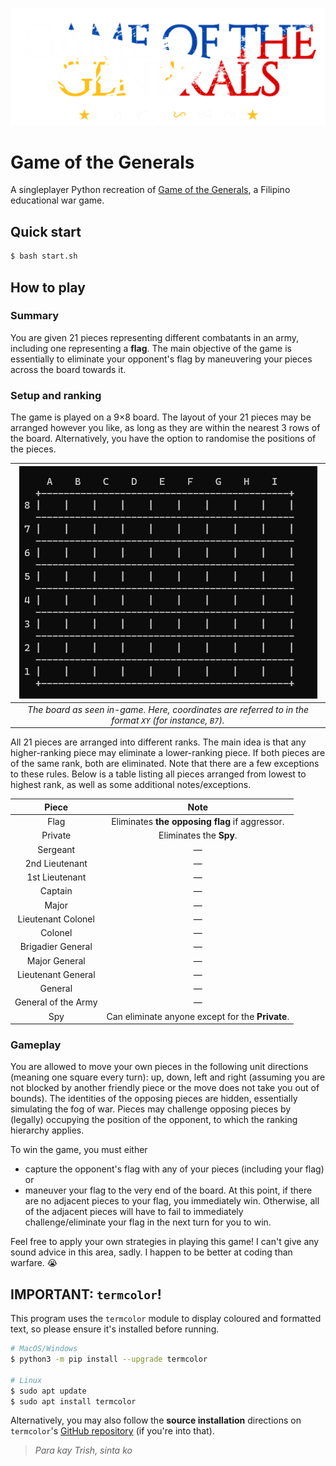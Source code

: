 ![](resources/logo.png)

# Game of the Generals
A singleplayer Python recreation of [Game of the Generals](https://en.wikipedia.org/wiki/Game_of_the_Generals), a Filipino educational war game.

## Quick start

```bash
$ bash start.sh
```

## How to play

### Summary
You are given 21 pieces representing different combatants in an army, including one representing a **flag**. The main objective of the game is essentially to eliminate your opponent's flag by maneuvering your pieces across the board towards it.

### Setup and ranking

The game is played on a 9×8 board. The layout of your 21 pieces may be arranged however you like, as long as they are within the nearest 3 rows of the board. Alternatively, you have the option to randomise the positions of the pieces.

|![](resources/board.png)                                                                               |
|:-----------------------------------------------------------------------------------------------------:|
|*The board as seen in-game. Here, coordinates are referred to in the format `XY` (for instance, `B7`).*|

All 21 pieces are arranged into different ranks. The main idea is that any higher-ranking piece may eliminate a lower-ranking piece. If both pieces are of the same rank, both are eliminated. Note that there are a few exceptions to these rules. Below is a table listing all pieces arranged from lowest to highest rank, as well as some additional notes/exceptions.

|Piece              |Note                                            |
|:-----------------:|:----------------------------------------------:|
|Flag               |Eliminates **the opposing flag** if aggressor.  |
|Private            |Eliminates the **Spy**.                         |
|Sergeant           |—                                               |
|2nd Lieutenant     |—                                               |
|1st Lieutenant     |—                                               |
|Captain            |—                                               |
|Major              |—                                               |
|Lieutenant Colonel |—                                               |
|Colonel            |—                                               |
|Brigadier General  |—                                               |
|Major General      |—                                               |
|Lieutenant General |—                                               |
|General            |—                                               |
|General of the Army|—                                               |
|Spy                |Can eliminate anyone except for the **Private**.|

### Gameplay

You are allowed to move your own pieces in the following unit directions (meaning one square every turn): up, down, left and right (assuming you are not blocked by another friendly piece or the move does not take you out of bounds). The identities of the opposing pieces are hidden, essentially simulating the fog of war. Pieces may challenge opposing pieces by (legally) occupying the position of the opponent, to which the ranking hierarchy applies.

To win the game, you must either
- capture the opponent's flag with any of your pieces (including your flag) or
- maneuver your flag to the very end of the board. At this point, if there are no adjacent pieces to your flag, you immediately win. Otherwise, all of the adjacent pieces will have to fail to immediately challenge/eliminate your flag in the next turn for you to win.

Feel free to apply your own strategies in playing this game! I can't give any sound advice in this area, sadly. I happen to be better at coding than warfare. 😭

## IMPORTANT: `termcolor`!

This program uses the `termcolor` module to display coloured and formatted text, so please ensure it's installed before running.

```bash
# MacOS/Windows
$ python3 -m pip install --upgrade termcolor

# Linux
$ sudo apt update
$ sudo apt install termcolor
```

Alternatively, you may also follow the **source installation** directions on `termcolor`'s [GitHub repository](https://github.com/termcolor/termcolor) (if you're into that).

> *Para kay Trish, sinta ko*
